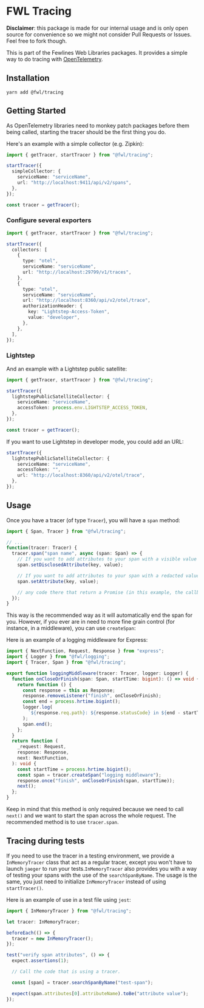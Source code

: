 # FWL Tracing

**Disclaimer**: this package is made for our internal usage and is only open source for convenience so we might not consider Pull Requests or Issues. Feel free to fork though.

This is part of the Fewlines Web Libraries packages.
It provides a simple way to do tracing with [OpenTelemetry](https://opentelemetry.io).

## Installation

```shell
yarn add @fwl/tracing
```

## Getting Started

As OpenTelemetry libraries need to monkey patch packages before them being called, starting the tracer should be the first thing you do.

Here's an example with a simple collector (e.g. Zipkin):

```typescript
import { getTracer, startTracer } from "@fwl/tracing";

startTracer({
  simpleCollector: {
    serviceName: "serviceName",
    url: "http://localhost:9411/api/v2/spans",
  },
});

const tracer = getTracer();
```

### Configure several exporters

```typescript
import { getTracer, startTracer } from "@fwl/tracing";

startTracer({
  collectors: [
    {
      type: "otel",
      serviceName: "serviceName",
      url: "http://localhost:29799/v1/traces",
    },
    {
      type: "otel",
      serviceName: "serviceName",
      url: "http://localhost:8360/api/v2/otel/trace",
      authorizationHeader: {
        key: "Lightstep-Access-Token",
        value: "developer",
      },
    },
  ],
});
```

### Lightstep

And an example with a Lightstep public satellite:

```typescript
import { getTracer, startTracer } from "@fwl/tracing";

startTracer({
  lightstepPublicSatelliteCollector: {
    serviceName: "serviceName",
    accessToken: process.env.LIGHTSTEP_ACCESS_TOKEN,
  },
});

const tracer = getTracer();
```

If you want to use Lightstep in developer mode, you could add an URL:

```typescript
startTracer({
  lightstepPublicSatelliteCollector: {
    serviceName: "serviceName",
    accessToken: "",
    url: "http://localhost:8360/api/v2/otel/trace",
  },
});
```

## Usage

Once you have a tracer (of type `Tracer`), you will have a `span` method:

```typescript
import { Span, Tracer } from "@fwl/tracing";

// ...
function(tracer: Tracer) {
  tracer.span("span name", async (span: Span) => {
    // If you want to add attributes to your span with a visible value
    span.setDisclosedAttribute(key, value);

    // If you want to add attributes to your span with a redacted value
    span.setAttribute(key, value);

    // any code there that return a Promise (in this example, the callback is an `async` function so any value should do
  });
}
```

This way is the recommended way as it will automatically end the span for you.
However, if you ever are in need to more fine grain control (for instance, in a middleware), you can use `createSpan`:

Here is an example of a logging middleware for Express:

```typescript
import { NextFunction, Request, Response } from "express";
import { Logger } from "@fwl/logging";
import { Tracer, Span } from "@fwl/tracing";

export function loggingMiddleware(tracer: Tracer, logger: Logger) {
  function onCloseOrFinish(span: Span, startTime: bigint): () => void {
    return function () {
      const response = this as Response;
      response.removeListener("finish", onCloseOrFinish);
      const end = process.hrtime.bigint();
      logger.log(
        `${response.req.path}: ${response.statusCode} in ${end - startTime}`,
      );
      span.end();
    };
  }
  return function (
    _request: Request,
    response: Response,
    next: NextFunction,
  ): void {
    const startTime = process.hrtime.bigint();
    const span = tracer.createSpan("logging middleware");
    response.once("finish", onCloseOrFinish(span, startTime));
    next();
  };
}
```

Keep in mind that this method is only required because we need to call `next()` and we want to start the span across the whole request.
The recommended method is to use `tracer.span`.

## Tracing during tests

If you need to use the tracer in a testing environment, we provide a `InMemoryTracer` class that act as a regular tracer, except you won't have to launch `jaeger` to run your tests.`InMemoryTracer` also provides you with a way of testing your spans with the use of the `searchSpanByName`. The usage is the same, you just need to initialize `InMemoryTracer` instead of using `startTracer()`.

Here is an example of use in a test file using `jest`:

```ts
import { InMemoryTracer } from "@fwl/tracing";

let tracer: InMemoryTracer;

beforeEach(() => {
  tracer = new InMemoryTracer();
});

test("verify span attributes", () => {
  expect.assertions(1);

  // Call the code that is using a tracer.

  const [span] = tracer.searchSpanByName("test-span");

  expect(span.attributes[0].attributeName).toBe("attribute value");
});
```

